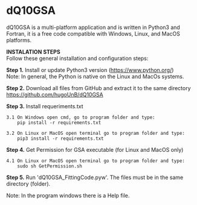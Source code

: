 # dQ10GSA
dQ10GSA is a multi-platform application and is written in Python3 and Fortran, it is a free code compatible with Windows, Linux, and MacOS platforms. 

<b> INSTALATION STEPS </b><br />
Follow these general installation and configuration steps:

<b>Step 1.</b> Install or update Python3 version (https://www.python.org/) <br />
        Note: In general, the Python is native on the Linux and MacOs systems. 

<b>Step 2.</b> Download all files from GitHub and extract it to the same directory <br />
    https://github.com/hugoUnB/dQ10GSA

<b>Step 3.</b> Install requeriments.txt

	3.1 On Windows open cmd, go to program folder and type:		
		pip install -r requirements.txt
		
	3.2 On Linux or MacOS open terminal go to program folder and type:	
		pip3 install -r requirements.txt

<b>Step 4.</b> Get Permission for GSA executable (for Linux and MacOS only)
	
	4.1 On Linux or MacOS open terminal go to program folder and type:
		sudo sh GetPermission.sh
		
<b>Step 5.</b> Run 'dQ10GSA_FittingCode.pyw'. The files must be in the same directory (folder).<br />

Note: In the program windows there is a Help file.
